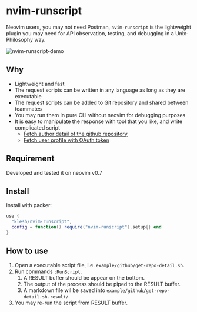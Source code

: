 # nvim-runscript

Neovim users, you may not need Postman, `nvim-runscript` is the lightweight plugin you may need for API observation,
testing, and debugging in a Unix-Philosophy way.

![nvim-runscript-demo](https://user-images.githubusercontent.com/61080/180638392-bc5fcb73-fe54-4af5-a256-926dfaf5a766.gif)


## Why

- Lightweight and fast
- The request scripts can be written in any language as long as they are executable
- The request scripts can be added to Git repository and shared between teammates
- You may run them in pure CLI without neovim for debugging purposes
- It is easy to manipulate the response with tool that you like, and write complicated script
  - [Fetch author detail of the github repository](example/github/get-repo-license.sh)
  - [Fetch user profile with OAuth token](example/github/get-profile-with-oauth.sh)


## Requirement

Developed and tested it on neovim v0.7


## Install


Install with packer:
```lua
use {
  "klesh/nvim-runscript",
  config = function() require("nvim-runscript").setup{} end
}
```

## How to use

1. Open a executable script file, i.e. `example/github/get-repo-detail.sh`.
2. Run commands `:RunScript`.
    1. A RESULT buffer should be appear on the bottom.
    2. The output of the process should be piped to the RESULT buffer.
    3. A markdown file wil be saved into `example/github/get-repo-detail.sh.result/`.
3. You may re-run the script from RESULT buffer.

